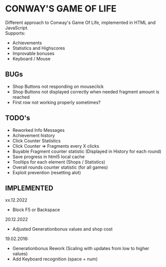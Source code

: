 # CONWAY'S GAME OF LIFE

Different approach to Conway's Game Of Life, implemented in HTML and JavaScript.  
Supports:

* Achievements
* Statistics and Highscores
* Improvable bonuses
* Keyboard / Mouse


## BUGs

* Shop Buttons not responding on mouseclick
* Shop Buttons not displayed correctly when needed fragment amount is reached
* First row not working properly sometimes?


## TODO's

* Reworked Info Messages
* Achievement history
* Click Counter Statistics
* Click Counter => Fragments every X clicks
* Buyable Fragment counter statistic (Displayed in History for each round)
* Save progress in html5 local cache
* Tooltips for each element (Shops / Statistics)
* Overall rounds counter statistic (for all games)
* Exploit prevention (resetting alot)


## IMPLEMENTED
xx.12.2022
* Block F5 or Backspace

20.12.2022
* Adjusted Generationbonus values and shop cost

19.02.2016:
* Generationbonus Rework (Scaling with updates from low to higher values)
* Add Keyboard recognition (space + num)
